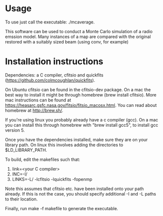 # Usage

To use just call the executable: ./mcaverage.

This software can be used to conduct a Monte Carlo simulation of a radio emssion model. Many instances of a map are compared with the original
restored with a suitably sized beam (using conv, for example)

# Installation instructions

Dependencies: a C compiler, cfitsio and quickfits (https://github.com/colmcoughlan/quickfits).

On Ubuntu cfitsio can be found in the cfitsio-dev package. On a mac the best way to install it might be through homebrew (brew install cfitsio).
More mac instructions can be found at https://heasarc.gsfc.nasa.gov/fitsio/fitsio_macosx.html. You can read about homebrew at http://brew.sh/.

If you're using linux you probably already have a c compiler (gcc). On a mac you can install this through homebrew with "brew install gcc5", to install gcc version 5.

Once you have the dependencies installed, make sure they are on your library path. On linux this involves adding the directories to $LD_LIBRARY_PATH.

To build, edit the makefiles such that:

  1. link=\<your C compiler>
  2. INC=-I/<path to quickfits.h directory>
  3. LINKS=-L/<path to quickfits.a directory> -lcfitsio -lquickfits -fopenmp

Note this assumes that cfitsio etc. have been installed onto your path already. If this is not the case, you should specify additional -I and 
-L paths to their location.

Finally, run make -f makefile to generate the executable.
